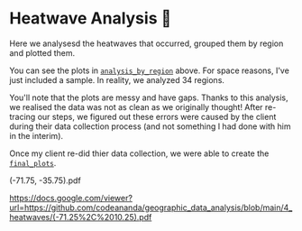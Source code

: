 # Heatwave Analysis 🥵

Here we analysesd the heatwaves that occurred, grouped them by region and plotted them. 

You can see the plots in [`analysis_by_region`](https://github.com/theadammurphy/geographic_data_analysis/tree/main/heatwaves/analysis_by_region) above. For space reasons, I've just included a sample. In reality, we analyzed 34 regions.

You'll note that the plots are messy and have gaps. Thanks to this analysis, we realised the data was not as clean as we originally thought! After re-tracing our steps, we figured out these errors were caused by the client during their data collection process (and not something I had done with him in the interim). 

Once my client re-did thier data collection, we were able to create the [`final_plots`](https://github.com/theadammurphy/geographic_data_analysis/tree/main/final_plots).

(-71.75, -35.75).pdf

https://docs.google.com/viewer?url=https://github.com/codeananda/geographic_data_analysis/blob/main/4_heatwaves/(-71.25%2C%2010.25).pdf
